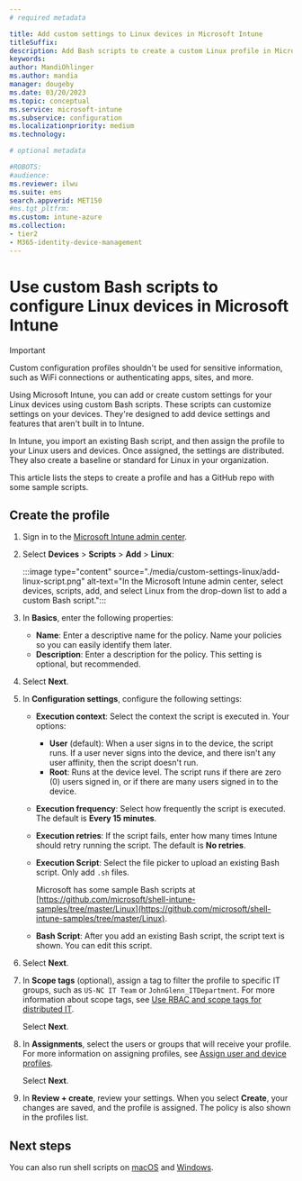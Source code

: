 ```yaml
---
# required metadata

title: Add custom settings to Linux devices in Microsoft Intune
titleSuffix:
description: Add Bash scripts to create a custom Linux profile in Microsoft Intune. Use the script create, use, and control custom settings and features on Linux devices. This custom profile can then be assigned or distributed to Linux devices in your organization to create a baseline or standard.
keywords:
author: MandiOhlinger
ms.author: mandia
manager: dougeby
ms.date: 03/20/2023
ms.topic: conceptual
ms.service: microsoft-intune
ms.subservice: configuration
ms.localizationpriority: medium
ms.technology:

# optional metadata

#ROBOTS:
#audience:
ms.reviewer: ilwu
ms.suite: ems
search.appverid: MET150
#ms.tgt_pltfrm:
ms.custom: intune-azure
ms.collection:
- tier2
- M365-identity-device-management
---
```


# Use custom Bash scripts to configure Linux devices in Microsoft Intune

> [!IMPORTANT]
> Custom configuration profiles shouldn't be used for sensitive information, such as WiFi connections or authenticating apps, sites, and more.

Using Microsoft Intune, you can add or create custom settings for your Linux devices using custom Bash scripts. These scripts can customize settings on your devices. They're designed to add device settings and features that aren't built in to Intune.

In Intune, you import an existing Bash script, and then assign the profile to your Linux users and devices. Once assigned, the settings are distributed. They also create a baseline or standard for Linux in your organization.

This article lists the steps to create a profile and has a GitHub repo with some sample scripts.

## Create the profile

1. Sign in to the [Microsoft Intune admin center](https://go.microsoft.com/fwlink/?linkid=2109431).
2. Select **Devices** > **Scripts** > **Add** > **Linux**:

    :::image type="content" source="./media/custom-settings-linux/add-linux-script.png" alt-text="In the Microsoft Intune admin center, select devices, scripts, add, and select Linux from the drop-down list to add a custom Bash script.":::

3. In **Basics**, enter the following properties:

    - **Name**: Enter a descriptive name for the policy. Name your policies so you can easily identify them later.
    - **Description**: Enter a description for the policy. This setting is optional, but recommended.

4. Select **Next**.

5. In **Configuration settings**, configure the following settings:

    - **Execution context**: Select the context the script is executed in. Your options:
      - **User** (default): When a user signs in to the device, the script runs. If a user never signs into the device, and there isn't any user affinity, then the script doesn't run.
      - **Root**: Runs at the device level. The script runs if there are zero (0) users signed in, or if there are many users signed in to the device.

    - **Execution frequency**: Select how frequently the script is executed. The default is **Every 15 minutes**.

    - **Execution retries**: If the script fails, enter how many times Intune should retry running the script. The default is **No retries**.

    - **Execution Script**: Select the file picker to upload an existing Bash script. Only add `.sh` files.  

      Microsoft has some sample Bash scripts at [https://github.com/microsoft/shell-intune-samples/tree/master/Linux](https://github.com/microsoft/shell-intune-samples/tree/master/Linux).

    - **Bash Script**: After you add an existing Bash script, the script text is shown. You can edit this script.

6. Select **Next**.
7. In **Scope tags** (optional), assign a tag to filter the profile to specific IT groups, such as `US-NC IT Team` or `JohnGlenn_ITDepartment`. For more information about scope tags, see [Use RBAC and scope tags for distributed IT](../fundamentals/scope-tags.md).

    Select **Next**.

8. In **Assignments**, select the users or groups that will receive your profile. For more information on assigning profiles, see [Assign user and device profiles](device-profile-assign.md).

    Select **Next**.

9. In **Review + create**, review your settings. When you select **Create**, your changes are saved, and the profile is assigned. The policy is also shown in the profiles list.

## Next steps

You can also run shell scripts on [macOS](../apps/macos-shell-scripts.md) and [Windows](../apps/intune-management-extension.md).
